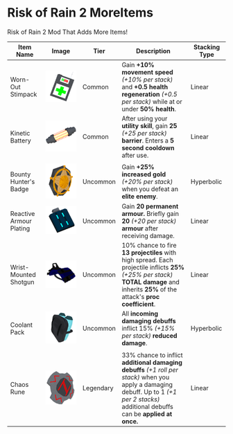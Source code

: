# Risk of Rain 2 MoreItems
 Risk of Rain 2 Mod That Adds More Items!

| Item Name | Image | Tier | Description | Stacking Type |
| ----------- | ----------- | ----------- |----------- | ----------- |
| Worn-Out Stimpack | ![Worn Out Stimpack](/UnityProject/Assets/Materials/Item/WornOutStimpack/WornOutStimpack.png) | Common |  Gain **+10% movement speed** *(+10% per stack)* and **+0.5 health regeneration** *(+0.5 per stack)* while at or under **50% health**. | Linear |
| Kinetic Battery | ![Kinetic Battery](/UnityProject/Assets/Materials/Item/KineticBattery/KineticBattery.PNG) | Common | After using your **utility skill**, gain **25** *(+25 per stack)* **barrier**. Enters a **5 second cooldown** after use. | Linear |
||||||
| Bounty Hunter's Badge | ![Bounty Hunter's Badge](/UnityProject/Assets/Materials/Item/BountyHunterBadge/BountyHunterBadge.png) | Uncommon | Gain **+25% increased gold** *(+20% per stack)* when you defeat an **elite enemy**. | Hyperbolic |
| Reactive Armour Plating | ![Reactive Armour Plating](/UnityProject/Assets/Materials/Item/ReactiveArmourPlate/ReactiveArmourPlating.png) | Uncommon | Gain **20 permanent armour.** Briefly gain **20** *(+20 per stack)* **armour** after receiving damage. | Linear |
| Wrist-Mounted Shotgun | ![Wrist-Mounted Shotgun](/UnityProject/Assets/Materials/Item/WristMountedShotgun/WristMountedShotgun.png) | Uncommon | 10% chance to fire **13 projectiles** with high spread. Each projectile inflicts **25%** *(+25% per stack)* **TOTAL damage** and inherits **25%** of the attack's **proc coefficient**. | Linear |
| Coolant Pack| ![Coolant Pack](/UnityProject/Assets/Materials/Item/CoolantPack/CoolantPack.png) | Uncommon | All **incoming damaging debuffs** inflict 15% *(+15% per stack)* **reduced damage**. | Hyperbolic |
||||||
| Chaos Rune | ![ChaosRune](/UnityProject/Assets/Materials/Item/ChaosRune/ChaosRune.png) | Legendary | 33% chance to inflict **additional damaging debuffs** *(+1 roll per stack)* when you apply a damaging debuff. Up to 1 *(+1 per 2 stacks)* additional debuffs can be **applied at once.** | Linear |

